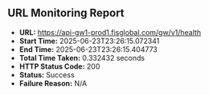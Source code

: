 ## URL Monitoring Report

- **URL:** https://api-gw1-prod1.fisglobal.com/gw/v1/health
- **Start Time:** 2025-06-23T23:26:15.072341
- **End Time:** 2025-06-23T23:26:15.404773
- **Total Time Taken:** 0.332432 seconds
- **HTTP Status Code:** 200
- **Status:** Success
- **Failure Reason:** N/A
